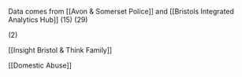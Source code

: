 Data comes from [[Avon & Somerset Police]] and [[Bristols Integrated Analytics Hub]] (15) (29)

(2)

[[Insight Bristol & Think Family]] 


[[Domestic Abuse]]
